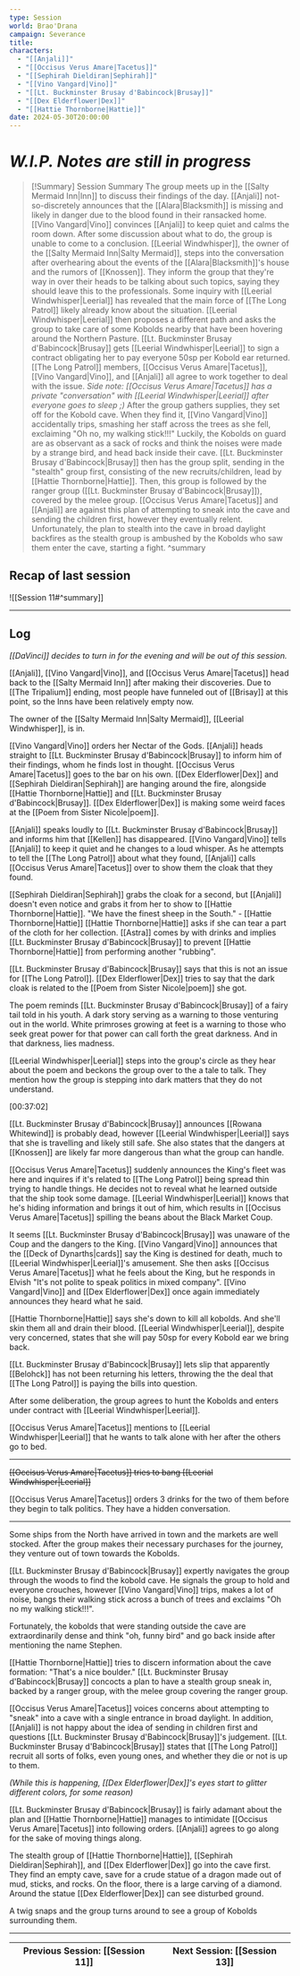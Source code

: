 ```yaml
---
type: Session
world: Brao'Drana
campaign: Severance
title: 
characters:
  - "[[Anjali]]"
  - "[[Occisus Verus Amare|Tacetus]]"
  - "[[Sephirah Dieldiran|Sephirah]]"
  - "[[Vino Vangard|Vino]]"
  - "[[Lt. Buckminster Brusay d'Babincock|Brusay]]"
  - "[[Dex Elderflower|Dex]]"
  - "[[Hattie Thornborne|Hattie]]"
date: 2024-05-30T20:00:00
---
```

# *W.I.P. Notes are still in progress*


> [!Summary] Session Summary
> The group meets up in the [[Salty Mermaid Inn|Inn]] to discuss their findings of the day. [[Anjali]] not-so-discretely announces that the [[Alara|Blacksmith]] is missing and likely in danger due to the blood found in their ransacked home. [[Vino Vangard|Vino]] convinces [[Anjali]] to keep quiet and calms the room down.
> After some discussion about what to do, the group is unable to come to a conclusion. [[Leerial Windwhisper]], the owner of the [[Salty Mermaid Inn|Salty Mermaid]], steps into the conversation after overhearing about the events of the [[Alara|Blacksmith]]'s house and the rumors of [[Knossen]]. They inform the group that they're way in over their heads to be talking about such topics, saying they should leave this to the professionals. Some inquiry with [[Leerial Windwhisper|Leerial]] has revealed that the main force of [[The Long Patrol]] likely already know about the situation.
> [[Leerial Windwhisper|Leerial]] then proposes a different path and asks the group to take care of some Kobolds nearby that have been hovering around the Northern Pasture. [[Lt. Buckminster Brusay d'Babincock|Brusay]] gets [[Leerial Windwhisper|Leerial]] to sign a contract obligating her to pay everyone 50sp per Kobold ear returned. [[The Long Patrol]] members, [[Occisus Verus Amare|Tacetus]], [[Vino Vangard|Vino]], and [[Anjali]] all agree to work together to deal with the issue.
> *Side note: [[Occisus Verus Amare|Tacetus]] has a private "conversation" with [[Leerial Windwhisper|Leerial]] after everyone goes to sleep ;)*
> After the group gathers supplies, they set off for the Kobold cave. When they find it, [[Vino Vangard|Vino]] accidentally trips, smashing her staff across the trees as she fell, exclaiming "Oh no, my walking stick!!!" Luckily, the Kobolds on guard are as observant as a sack of rocks and think the noises were made by a strange bird, and head back inside their cave.
> [[Lt. Buckminster Brusay d'Babincock|Brusay]] then has the group split, sending in the "stealth" group first, consisting of the new recruits/children, lead by [[Hattie Thornborne|Hattie]]. Then, this group is followed by the ranger group ([[Lt. Buckminster Brusay d'Babincock|Brusay]]), covered by the melee group. [[Occisus Verus Amare|Tacetus]] and [[Anjali]] are against this plan of attempting to sneak into the cave and sending the children first, however they eventually relent. Unfortunately, the plan to stealth into the cave in broad daylight backfires as the stealth group is ambushed by the Kobolds who saw them enter the cave, starting a fight.
^summary

## Recap of last session
![[Session 11#^summary]]

---

## Log

*[[DaVinci]] decides to turn in for the evening and will be out of this session.*

[[Anjali]], [[Vino Vangard|Vino]], and [[Occisus Verus Amare|Tacetus]] head back to the [[Salty Mermaid Inn]] after making their discoveries.
Due to [[The Tripalium]] ending, most people have funneled out of [[Brisay]] at this point, so the Inns have been relatively empty now.

The owner of the [[Salty Mermaid Inn|Salty Mermaid]], [[Leerial Windwhisper]], is in.

[[Vino Vangard|Vino]] orders her Nectar of the Gods.
[[Anjali]] heads straight to [[Lt. Buckminster Brusay d'Babincock|Brusay]] to inform him of their findings, whom he finds lost in thought.
[[Occisus Verus Amare|Tacetus]] goes to the bar on his own.
[[Dex Elderflower|Dex]] and [[Sephirah Dieldiran|Sephirah]] are hanging around the fire, alongside [[Hattie Thornborne|Hattie]] and [[Lt. Buckminster Brusay d'Babincock|Brusay]].
[[Dex Elderflower|Dex]] is making some weird faces at the [[Poem from Sister Nicole|poem]].

[[Anjali]] speaks loudly to [[Lt. Buckminster Brusay d'Babincock|Brusay]] and informs him that [[Kellen]] has disappeared.
[[Vino Vangard|Vino]] tells [[Anjali]] to keep it quiet and he changes to a loud whisper.
As he attempts to tell the [[The Long Patrol]] about what they found, [[Anjali]] calls [[Occisus Verus Amare|Tacetus]] over to show them the cloak that they found.

[[Sephirah Dieldiran|Sephirah]] grabs the cloak for a second, but [[Anjali]] doesn't even notice and grabs it from her to show to [[Hattie Thornborne|Hattie]].
"We have the finest sheep in the South." - [[Hattie Thornborne|Hattie]]
[[Hattie Thornborne|Hattie]] asks if she can tear a part of the cloth for her collection.
[[Astra]] comes by with drinks and implies [[Lt. Buckminster Brusay d'Babincock|Brusay]] to prevent [[Hattie Thornborne|Hattie]] from performing another "rubbing".

[[Lt. Buckminster Brusay d'Babincock|Brusay]] says that this is not an issue for [[The Long Patrol]].
[[Dex Elderflower|Dex]] tries to say that the dark cloak is related to the [[Poem from Sister Nicole|poem]] she got.

The poem reminds [[Lt. Buckminster Brusay d'Babincock|Brusay]] of a fairy tail told in his youth. A dark story serving as a warning to those venturing out in the world. White primroses growing at feet is a warning to those who seek great power for that power can call forth the great darkness. And in that darkness, lies madness.

[[Leerial Windwhisper|Leerial]] steps into the group's circle as they hear about the poem and beckons the group over to the a tale to talk.
They mention how the group is stepping into dark matters that they do not understand.

[00:37:02]

[[Lt. Buckminster Brusay d'Babincock|Brusay]] announces [[Rowana Whitewind]] is probably dead, however [[Leerial Windwhisper|Leerial]] says that she is travelling and likely still safe. She also states that the dangers at [[Knossen]] are likely far more dangerous than what the group can handle.

[[Occisus Verus Amare|Tacetus]] suddenly announces the King's fleet was here and inquires if it's related to [[The Long Patrol]] being spread thin trying to handle things. He decides not to reveal what he learned outside that the ship took some damage. [[Leerial Windwhisper|Leerial]] knows that he's hiding information and brings it out of him, which results in [[Occisus Verus Amare|Tacetus]] spilling the beans about the Black Market Coup.

It seems [[Lt. Buckminster Brusay d'Babincock|Brusay]] was unaware of the Coup and the dangers to the King. [[Vino Vangard|Vino]] announces that the [[Deck of Dynarths|cards]] say the King is destined for death, much to [[Leerial Windwhisper|Leerial]]'s amusement. She then asks [[Occisus Verus Amare|Tacetus]] what he feels about the King, but he responds in Elvish "It's not polite to speak politics in mixed company". [[Vino Vangard|Vino]] and [[Dex Elderflower|Dex]] once again immediately announces they heard what he said.

[[Hattie Thornborne|Hattie]] says she's down to kill all kobolds. And she'll skin them all and drain their blood. [[Leerial Windwhisper|Leerial]], despite very concerned, states that she will pay 50sp for every Kobold ear we bring back.

[[Lt. Buckminster Brusay d'Babincock|Brusay]] lets slip that apparently [[Belohck]] has not been returning his letters, throwing the the deal that [[The Long Patrol]] is paying the bills into question.

After some deliberation, the group agrees to hunt the Kobolds and enters under contract with [[Leerial Windwhisper|Leerial]].

[[Occisus Verus Amare|Tacetus]] mentions to [[Leerial Windwhisper|Leerial]] that he wants to talk alone with her after the others go to bed.

---


~~[[Occisus Verus Amare|Tacetus]] tries to bang [[Leerial Windwhisper|Leerial]]~~

[[Occisus Verus Amare|Tacetus]] orders 3 drinks for the two of them before they begin to talk politics.
They have a hidden conversation.

---

Some ships from the North have arrived in town and the markets are well stocked.
After the group makes their necessary purchases for the journey, they venture out of town towards the Kobolds.

[[Lt. Buckminster Brusay d'Babincock|Brusay]] expertly navigates the group through the woods to find the kobold cave.
He signals the group to hold and everyone crouches, however [[Vino Vangard|Vino]] trips, makes a lot of noise, bangs their walking stick across a bunch of trees and exclaims "Oh no my walking stick!!!".

Fortunately, the kobolds that were standing outside the cave are extraordinarily dense and think "oh, funny bird" and go back inside after mentioning the name Stephen.

[[Hattie Thornborne|Hattie]] tries to discern information about the cave formation: "That's a nice boulder."
[[Lt. Buckminster Brusay d'Babincock|Brusay]] concocts a plan to have a stealth group sneak in, backed by a ranger group, with the melee group covering the ranger group.

[[Occisus Verus Amare|Tacetus]] voices concerns about attempting to "sneak" into a cave with a single entrance in broad daylight. In addition, [[Anjali]] is not happy about the idea of sending in children first and questions [[Lt. Buckminster Brusay d'Babincock|Brusay]]'s judgement. [[Lt. Buckminster Brusay d'Babincock|Brusay]] states that [[The Long Patrol]] recruit all sorts of folks, even young ones, and whether they die or not is up to them.

*(While this is happening, [[Dex Elderflower|Dex]]'s eyes start to glitter different colors, for some reason)*

[[Lt. Buckminster Brusay d'Babincock|Brusay]] is fairly adamant about the plan and [[Hattie Thornborne|Hattie]] manages to intimidate [[Occisus Verus Amare|Tacetus]] into following orders. [[Anjali]] agrees to go along for the sake of moving things along.

The stealth group of [[Hattie Thornborne|Hattie]], [[Sephirah Dieldiran|Sephirah]], and [[Dex Elderflower|Dex]] go into the cave first.
They find an empty cave, save for a crude statue of a dragon made out of mud, sticks, and rocks. On the floor, there is a large carving of a diamond. Around the statue [[Dex Elderflower|Dex]] can see disturbed ground.

A twig snaps and the group turns around to see a group of Kobolds surrounding them.

____

| Previous Session: [[Session 11]] | Next Session: [[Session 13]] |
| -------------------------------- | ---------------------------- |
